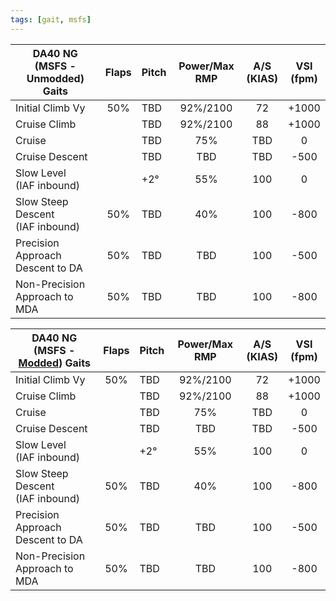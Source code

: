 ```yaml
---
tags: [gait, msfs]
---
```


| DA40 NG (MSFS - Unmodded) Gaits      | Flaps | Pitch | Power/Max RMP | A/S<br/>(KIAS) | VSI<br/>(fpm) |
| ------------------------------------ |:-----:| ----- |:-------------:|:--------------:|:-------------:|
| Initial Climb Vy                     |  50%  | TBD   |   92%/2100    |       72       |     +1000     |
| Cruise Climb                         |       | TBD   |   92%/2100    |       88       |     +1000     |
| Cruise                               |       | TBD   |      75%      |      TBD       |       0       |
| Cruise Descent                       |       | TBD   |      TBD      |      TBD       |     -500      |
| Slow Level<br/>(IAF inbound)         |       | +2°   |      55%      |      100       |       0       |
| Slow Steep Descent<br/>(IAF inbound) |  50%  | TBD   |      40%      |      100       |     -800      |
| Precision Approach<br/>Descent to DA |  50%  | TBD   |      TBD      |      100       |     -500      |
| Non-Precision<br/>Approach to MDA    |  50%  | TBD   |      TBD      |      100       |     -800      |


| DA40 NG (MSFS - [Modded](https://flightsim.to/file/2738/da40-ngx-project)) Gaits      | Flaps | Pitch | Power/Max RMP | A/S<br/>(KIAS) | VSI<br/>(fpm) |
| ------------------------------------ |:-----:| ----- |:-------------:|:--------------:|:-------------:|
| Initial Climb Vy                     |  50%  | TBD   |   92%/2100    |       72       |     +1000     |
| Cruise Climb                         |       | TBD   |   92%/2100    |       88       |     +1000     |
| Cruise                               |       | TBD   |      75%      |      TBD       |       0       |
| Cruise Descent                       |       | TBD   |      TBD      |      TBD       |     -500      |
| Slow Level<br/>(IAF inbound)         |       | +2°   |      55%      |      100       |       0       |
| Slow Steep Descent<br/>(IAF inbound) |  50%  | TBD   |      40%      |      100       |     -800      |
| Precision Approach<br/>Descent to DA |  50%  | TBD   |      TBD      |      100       |     -500      |
| Non-Precision<br/>Approach to MDA    |  50%  | TBD   |      TBD      |      100       |     -800      |


